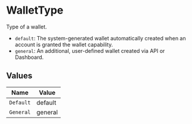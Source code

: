 # WalletType

Type of a wallet.
  - `default`: The system-generated wallet automatically created when an account is granted the wallet capability.
  - `general`: An additional, user-defined wallet created via API or Dashboard.


## Values

| Name      | Value     |
| --------- | --------- |
| `Default` | default   |
| `General` | general   |